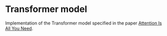 # Transformer model
Implementation of the Transformer model specified in the paper [Attention Is All You Need](https://arxiv.org/pdf/1706.03762).
